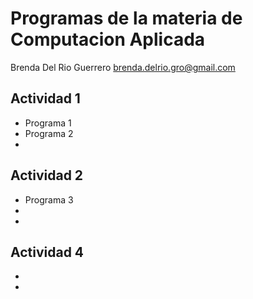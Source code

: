 # Programas de la materia de Computacion Aplicada

Brenda Del Rio Guerrero
brenda.delrio.gro@gmail.com

## Actividad 1       
- Programa 1
- Programa 2
-
## Actividad 2 
- Programa 3
-
-
## Actividad 4
-
-


